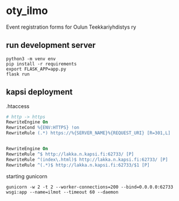 # oty_ilmo
Event registration forms for Oulun Teekkariyhdistys ry

## run development server
```shell
python3 -m venv env
pip install -r requirements
export FLASK_APP=app.py
flask run
```

## kapsi deployment

.htaccess
```apache
# http -> https
RewriteEngine On
RewriteCond %{ENV:HTTPS} !on
RewriteRule (.*) https://%{SERVER_NAME}%{REQUEST_URI} [R=301,L]


RewriteEngine On
RewriteRule ^$ http://lakka.n.kapsi.fi:62733/ [P]
RewriteRule ^(index\.html)$ http://lakka.n.kapsi.fi:62733/ [P]
RewriteRule ^(.*)$ http://lakka.n.kapsi.fi:62733/$1 [P]
```
starting gunicorn
```shell
gunicorn -w 2 -t 2 --worker-connections=200 --bind=0.0.0.0:62733 wsgi:app --name=ilmot --timeout 60 --daemon
```
